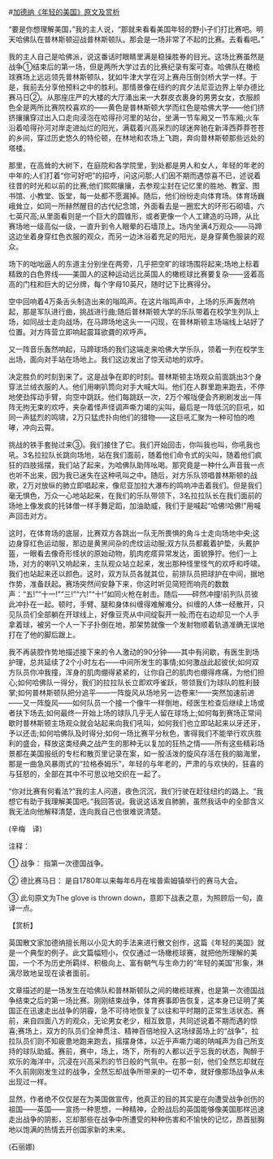 #[加德纳《年轻的美国》原文及赏析](https://www.vrrw.net/wx/12262.html)

“要是你想理解美国，”我的主人说，“那就来看看美国年轻的野小子们打比赛吧。明天哈佛队在普林斯顿迎战普林斯顿队。那会是一场非常了不起的比赛。去看看吧。”

我的主人自己是哈佛派，说这番话时眼睛里满是稳操胜券的目光。这场比赛虽然是战争①结束后的第一场，但是两所大学过去的比赛纪录有案可查。哈佛队在橄榄球赛场上远远领先普林斯顿队，犹如牛津大学在河上赛舟压倒剑桥大学一样。于是，我前去分享他预料之中的胜利。那情景像在纽约的宾夕法尼亚边界上举办德比赛马日②。从那座庄严的大楼的大厅涌出来一大群皮衣裹身的男男女女，衣服颜色全是两所比赛院校喜欢的——黄色是普林斯顿大学而红色是哈佛大学——他们挤挤攘攘穿过出入口走向浸泡在哈得孙河里的站台，坐满一节车厢又一节车厢;火车沿着哈得孙河对岸走进灿烂的阳光，满载着兴高采烈的球迷奔驰在新泽西莽莽苍苍的乡间，穿过历史悠久的特伦顿，在林地和农场上飞跑，奔向普林斯顿那些远处的塔楼。

那里，在高耸的大树下，在庭院和各学院里，到处都是男人和女人，年轻的年老的中年的;人们打着“你可好吧”的招呼，问这问那;人们因不期而遇惊喜不已，述说着往昔的时光和以前的比赛;他们熙熙攘攘，去参观尘封在记忆里的胜地、教室、图书馆、小教堂、饭堂，每一处都不愿漏掉。随后，他们纷纷走向体育场。体育场巍峨耸立，如同一所赫然醒目的古代纪念馆，外面看去是一圈宏大的环形石砌墙，六七英尺高;从里面看则是一个巨大的圆锥形，或者更像一个人工建造的马蹄，从比赛场地一级高似一级，一直升到令人眼晕的石墙顶上。场内坐满4万观众——马蹄这边坐着身穿红色衣服的观众，而另一边沐浴着充足的阳光，是身穿黄色服装的观众。

场下的咄咄逼人的东道主分别坐在两旁，几乎把空旷的球场围将起来;场地上标着精致的白色界线——美国人的这种运动远比英国人的橄榄球比赛要复杂——竖着高高的门柱和巨大的记分牌，每个字母10英尺，随时记下比赛得分。



空中回响着4万条舌头制造出来的嗡鸣声。在这片嗡鸣声中，上场的乐声轰然响起，那是军队进行曲，挑战进行曲;随后普林斯顿大学的乐队带着在校学生列队上场，如同战士走向战场，在马蹄场地这头一一闪现，在普林斯顿主场端线上站好了位置。对方阵营立即响起震耳欲聋的欢呼声。

又一阵音乐轰然响起，马蹄球场的我们这端走来哈佛大学乐队，领着一列在校学生出场，面向对手站在场地上。我们这边发出了惊天动地的欢呼。

决定胜负的时刻到来了。这是战争在即的时刻。普林斯顿主场观众前面跳出3个身穿法兰绒衣服的人。他们用喇叭筒向对手大喊大叫。他们在人群里跑来跑去，不停地使劲挥动手臂，向空中跳跃。他们每跳跃一次，2万个喉咙便会齐刷刷发出一阵阵无拘无束的欢呼，夹杂着怪声怪调声嘶力竭的尖叫，最后是一阵低沉的巨吼，如同一声猛烈的鸣啸，2万只猛虎扑向他们的猎物——这巨吼汇聚为一种可怕的咆哮，冲向云霄。

挑战的铁手套抛过来③。我们接住了它。我们开始回击，你叫我也叫，你吼我也吼。3名拉拉队长跳向场地，站在我们面前，随着他们命令式的尖叫，随着他们疯狂的四肢摇摆，我们站了起来，为哈佛队助阵吆喝。那究竟是一种什么声音我一点也听不出来，因为我已迷失在这种吼叫之中。随后，对方乐队领唱普林斯顿的战歌，2万对放纵的肺立即唱起来，像尼亚加拉大瀑布的鸣响冲击着我们。但是我们毫无惧色，万众一心地站起来，在我们的乐队带领下，3名拉拉队长在我们面前的场地上像发疯的托钵僧一样手舞足蹈，加油助威，我们于是喊起“哈佛!哈佛!”用喊声回击对方。

这时，在体育场的底层，比赛双方各跳出一队无所畏惧的角斗士走向场地中央;这边身穿红色运动服，那边是黄黑间杂的虎纹运动服;双方队员都戴着护垫，头戴护盔，一眼看去像奇形怪状的原始动物，肌肉疙瘩异常发达，面貌狰狞。他们一上场，对方的喇叭又响起来，主队观众站立起来，发出那种怪里怪气的欢呼和呼啸。我们也站起来还以颜色。这时，双方队员各就其位，前排队员把球护在中间，据地作势，准备跃起。赛场突然间安静下来，你这时听见简短而响亮的数数声：“五!”“十一!”“三!”“六!”“十!”如同火枪在射击。随后——砰然冲撞!前列队员彼此冲扑在一起。顿时，手臂、腿和身体纠缠得难解难分。纠缠的人体一经散开，只见队员们全部躺在开球线上，好像豆壳从中间绽裂开一般;而在右边却见一个人手拿着球，被另一个人一下子扑倒在地，那架势就像一个发射物顺着轨道准确无误地打在了他的脚后跟上。

我不再装腔作势地描述接下来的令人激动的90分钟——其中有间歇，有医生到场护理，总共延续了2个小时左右——中间所发生的事情;如何激战此起彼伏;如何双方队员你冲我撞，浑身的肌肉绷得紧紧的，让你自己的肌肉也绷得疼痛，为他们担心;如何哈佛队一得分，我们的拉拉队长立即欢呼雀跃，带领我们为球队的胜利鼓掌;如何普林斯顿队把分追平——一阵旋风从场地另一边卷来!——突然加速前进——又一阵旋风——如何队员一个接一个像牛一样倒地，经医生检查后继续上场或者扶下场去;如何最终一开始上场的球队几乎无人留在球场上;如何每到赛场正常间歇时普林斯顿主场观众就会站起来向我们吼叫，如何我们也立即站起来以牙还牙，予以还击;如何哈佛队及时得分;如何一场比赛平分秋色，害得我们不能举行欢庆胜利的盛会，释放这类经典之战产生的那种无以复加的狂热之情——所有这些精彩场景都在美国报纸的专栏和散页里记录在案，如一股活泼的旋风存活在我的脑海里，那是一曲急风暴雨式的“拉格泰姆乐”，年轻的与年老的，严肃的与欢快的，狂喜的与狂怒的，全部在其中不可思议地交织在一起了。

“你对比赛有何看法?”我的主人问道，夜色沉沉，我们行驶在赶往纽约的路上。“我想它有助于我理解美国吧。”我回答说。我说这话发自肺腑，虽然我话中的全部含义我无法向他解释清楚，连向我自己也很难说清楚。

(辛梅　译)

注释：

① 战争： 指第一次德国战争。

② 德比赛马日： 是自1780年以来每年6月在埃普索姆镇举行的赛马大会。

③ 此句原文为The glove is thrown down，意即下战表之意，为照顾后一句，直译一点。

【赏析】

英国散文家加德纳擅长用以小见大的手法来进行散文创作，这篇《年轻的美国》就是一个典型的例子。此文篇幅短小，仅仅通过一场橄榄球赛，就把他所理解的美国，一个不为历史所羁绊、积极向上、富有朝气与生命力的“年轻的美国”形象，淋漓尽致地呈现在读者面前。

文章描述的是一场发生在哈佛队和普林斯顿队之间的橄榄球赛，也是第一次德国战争结束之后的第一场比赛。刚刚结束战争，体育赛事即告恢复，这本身已证明了美国正在迅速走出战争的阴霾，急不可待地恢复了以往和平时期的正常生活状态。赛前，来自四面八方的观众，无论男女老少，相互致意，共同述说着不期而遇的惊喜;赛场上，双方的队员们全神贯注、精神百倍地投入这场绿茵场上的“战争”，拉拉队员们则不知疲惫地跑来跑去，摇摆身体，以近乎声嘶力竭的呐喊声为自己所支持的球队助威。赛前，赛中，场上，场下，所有的人都以近乎忘我的状态，陶醉于欢乐的海洋中，沉浸在兴高采烈的节日般的气氛中。在那一刻，他们全然忘却就在不久前刚刚发生过的战争，全然忘却战争所带来的一切不幸，就好像那场战争从未出现过一样。

显然，作者绝不仅仅是在为美国做宣传，他真正的目的其实是在向遭受战争创伤的祖国——英国——宣扬一种思想，一种精神，企盼战后的英国能够像美国那样迅速走出战争的阴影，忘却那些在战争中所遭受的种种伤害和不愉快的记忆，昂首挺胸地以饱满的热情去开创国家新的未来。

(石丽娜)

